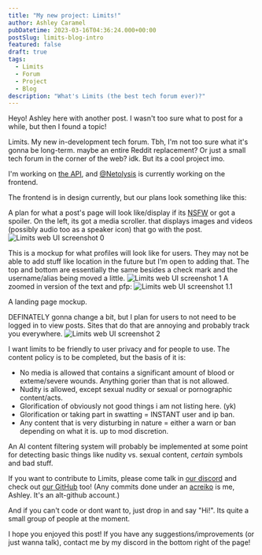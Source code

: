 ```yaml
---
title: "My new project: Limits!"
author: Ashley Caramel
pubDatetime: 2023-03-16T04:36:24.000+00:00
postSlug: limits-blog-intro
featured: false
draft: true
tags:
  - Limits
  - Forum
  - Project
  - Blog
description: "What's Limits (the best tech forum ever)?"
---
```

Heyo! Ashley here with another post.
I wasn't too sure what to post for a while, but then I found a topic!

Limits. My new in-development tech forum.
Tbh, I'm not too sure what it's gonna be long-term. maybe an entire Reddit replacement? Or just a small tech forum in the corner of the web? idk. But its a cool project imo.

I'm working on [the API](https://github.com/limit-org/limits-api), and [@Netolysis](https://github.com/netolysis) is currently working on the frontend.

The frontend is in design currently, but our plans look something like this:

A plan for what a post's page will look like/display if its [NSFW](https://en.wikipedia.org/wiki/Not_safe_for_work) or got a spoiler. On the left, its got a media scroller. that displays images and videos (possibly audio too as a speaker icon) that go with the post.
![Limits web UI screenshot 0](/blog-assets/limits-blog-intro/img-0.png)

This is a mockup for what profiles will look like for users. They may not be able to add stuff like location in the future but I'm open to adding that. The top and bottom are essentially the same besides a check mark and the username/alias being moved a little.
![Limits web UI screenshot 1](/blog-assets/limits-blog-intro/img-1.png)
A zoomed in version of the text and pfp:
![Limits web UI screenshot 1.1](/blog-assets/limits-blog-intro/img-1.1.png)

A landing page mockup.

DEFINATELY gonna change a bit, but I plan for users to not need to be logged in to view posts. Sites that do that are annoying and probably track you everywhere.
![Limits web UI screenshot 2](/blog-assets/limits-blog-intro/img-2.png)

I want limits to be friendly to user privacy and for people to use. The content policy is to be completed, but the basis of it is:
 - No media is allowed that contains a significant amount of blood or exteme/severe wounds. Anything gorier than that is not allowed.
 - Nudity is allowed, except sexual nudity or sexual or pornographic content/acts.
 - Glorification of obviously not good things i am not listing here. (yk)
 - Glorification or taking part in swatting = INSTANT user and ip ban.
 - Any content that is very disturbing in nature = either a warn or ban depending on what it is. up to mod discretion.

An AI content filtering system will probably be implemented at some point for detecting basic things like nudity vs. sexual content, _certain_ symbols and bad stuff.

If you want to contribute to Limits, please come talk in [our discord](https://discord.gg/sgYB9bcrA3) and check out [our GitHub](https://github.com/limit-org) too! 
(Any commits done under an [acreiko](https://github.com/acreiko) is me, Ashley. It's an alt-github account.)

And if you can't code or dont want to, just drop in and say "Hi!". Its quite a small group of people at the moment.

I hope you enjoyed this post! If you have any suggestions/improvements (or just wanna talk), contact me by my discord in the bottom right of the page!
